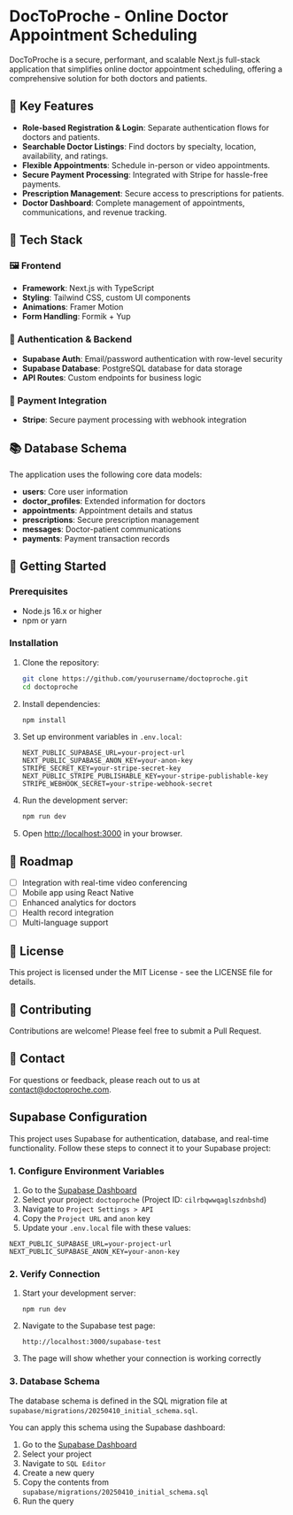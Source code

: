 # DocToProche - Online Doctor Appointment Scheduling

DocToProche is a secure, performant, and scalable Next.js full-stack application that simplifies online doctor appointment scheduling, offering a comprehensive solution for both doctors and patients.

## 🔑 Key Features

- **Role-based Registration & Login**: Separate authentication flows for doctors and patients.
- **Searchable Doctor Listings**: Find doctors by specialty, location, availability, and ratings.
- **Flexible Appointments**: Schedule in-person or video appointments.
- **Secure Payment Processing**: Integrated with Stripe for hassle-free payments.
- **Prescription Management**: Secure access to prescriptions for patients.
- **Doctor Dashboard**: Complete management of appointments, communications, and revenue tracking.

## 🔧 Tech Stack

### 🖼️ Frontend
- **Framework**: Next.js with TypeScript
- **Styling**: Tailwind CSS, custom UI components
- **Animations**: Framer Motion
- **Form Handling**: Formik + Yup

### 🔐 Authentication & Backend
- **Supabase Auth**: Email/password authentication with row-level security
- **Supabase Database**: PostgreSQL database for data storage
- **API Routes**: Custom endpoints for business logic

### 💸 Payment Integration
- **Stripe**: Secure payment processing with webhook integration

## 📚 Database Schema

The application uses the following core data models:

- **users**: Core user information
- **doctor_profiles**: Extended information for doctors
- **appointments**: Appointment details and status
- **prescriptions**: Secure prescription management
- **messages**: Doctor-patient communications
- **payments**: Payment transaction records

## 🚀 Getting Started

### Prerequisites

- Node.js 16.x or higher
- npm or yarn

### Installation

1. Clone the repository:
   ```bash
   git clone https://github.com/yourusername/doctoproche.git
   cd doctoproche
   ```

2. Install dependencies:
   ```bash
   npm install
   ```

3. Set up environment variables in `.env.local`:
   ```
   NEXT_PUBLIC_SUPABASE_URL=your-project-url
   NEXT_PUBLIC_SUPABASE_ANON_KEY=your-anon-key
   STRIPE_SECRET_KEY=your-stripe-secret-key
   NEXT_PUBLIC_STRIPE_PUBLISHABLE_KEY=your-stripe-publishable-key
   STRIPE_WEBHOOK_SECRET=your-stripe-webhook-secret
   ```

4. Run the development server:
   ```bash
   npm run dev
   ```

5. Open [http://localhost:3000](http://localhost:3000) in your browser.

## 🎯 Roadmap

- [ ] Integration with real-time video conferencing
- [ ] Mobile app using React Native
- [ ] Enhanced analytics for doctors
- [ ] Health record integration
- [ ] Multi-language support

## 📝 License

This project is licensed under the MIT License - see the LICENSE file for details.

## 👥 Contributing

Contributions are welcome! Please feel free to submit a Pull Request.

## 📧 Contact

For questions or feedback, please reach out to us at contact@doctoproche.com.

## Supabase Configuration

This project uses Supabase for authentication, database, and real-time functionality. Follow these steps to connect it to your Supabase project:

### 1. Configure Environment Variables

1. Go to the [Supabase Dashboard](https://supabase.com/dashboard)
2. Select your project: `doctoproche` (Project ID: `cilrbqwwqaglszdnbshd`)
3. Navigate to `Project Settings > API`
4. Copy the `Project URL` and `anon` key
5. Update your `.env.local` file with these values:

```
NEXT_PUBLIC_SUPABASE_URL=your-project-url
NEXT_PUBLIC_SUPABASE_ANON_KEY=your-anon-key
```

### 2. Verify Connection

1. Start your development server:
   ```
   npm run dev
   ```
2. Navigate to the Supabase test page:
   ```
   http://localhost:3000/supabase-test
   ```
3. The page will show whether your connection is working correctly

### 3. Database Schema

The database schema is defined in the SQL migration file at `supabase/migrations/20250410_initial_schema.sql`.

You can apply this schema using the Supabase dashboard:

1. Go to the [Supabase Dashboard](https://supabase.com/dashboard)
2. Select your project
3. Navigate to `SQL Editor`
4. Create a new query
5. Copy the contents from `supabase/migrations/20250410_initial_schema.sql`
6. Run the query
